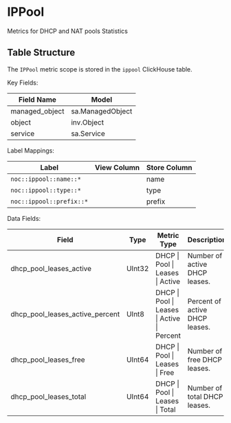 # IPPool

Metrics for DHCP and NAT pools Statistics

## Table Structure
The `IPPool` metric scope is stored
in the `ippool` ClickHouse table.

Key Fields:

| Field Name | Model |
| --- | --- |
| managed_object | sa.ManagedObject |
| object | inv.Object |
| service | sa.Service |


Label Mappings:

| Label | View Column | Store Column |
| --- | --- | --- |
| `noc::ippool::name::*` |  | name |
| `noc::ippool::type::*` |  | type |
| `noc::ippool::prefix::*` |  | prefix |


Data Fields:

| Field | Type | Metric Type | Description | Measure | Units | Scale |
| --- | --- | --- | --- | --- | --- | --- |
| <a id="dhcp-pool-leases-active"></a>dhcp_pool_leases_active | UInt32 | DHCP \| Pool \| Leases \| Active | Number of active DHCP leases. | None | 1 | 1 |
| <a id="dhcp-pool-leases-active-percent"></a>dhcp_pool_leases_active_percent | UInt8 | DHCP \| Pool \| Leases \| Active \| Percent | Percent of active DHCP leases. | % | % | 1 |
| <a id="dhcp-pool-leases-free"></a>dhcp_pool_leases_free | UInt64 | DHCP \| Pool \| Leases \| Free | Number of free DHCP leases. | None | 1 | 1 |
| <a id="dhcp-pool-leases-total"></a>dhcp_pool_leases_total | UInt64 | DHCP \| Pool \| Leases \| Total | Number of total DHCP leases. | None | 1 | 1 |